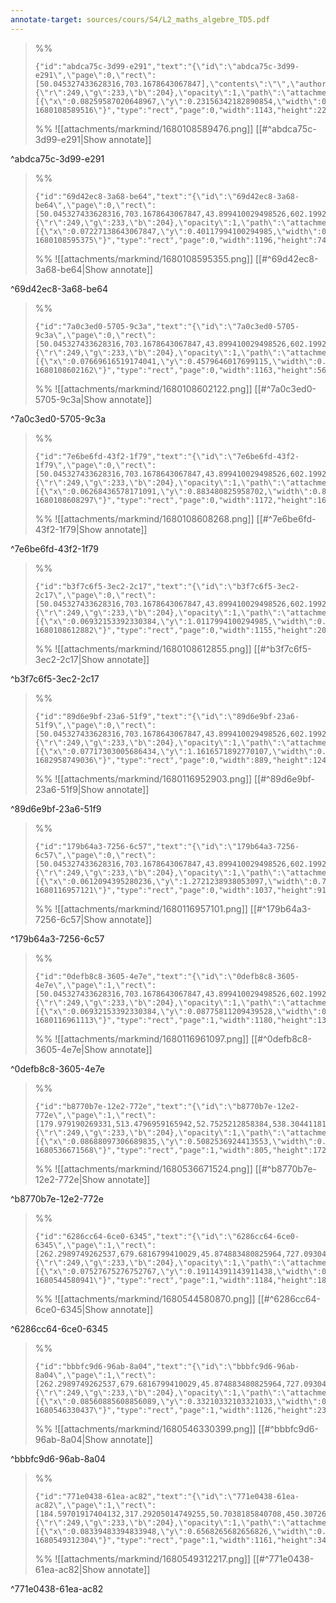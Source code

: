 ```yaml
---
annotate-target: sources/cours/S4/L2_maths_algebre_TD5.pdf
---
```


>%%
>```annotate-json
>{"id":"abdca75c-3d99-e291","text":"{\"id\":\"abdca75c-3d99-e291\",\"page\":0,\"rect\":[50.045327433628316,703.1678643067847],\"contents\":\"\",\"author\":\"\",\"color\":{\"r\":249,\"g\":233,\"b\":204},\"opacity\":1,\"path\":\"attachments/markmind/1680108589476.png\",\"relateRect\":[{\"x\":0.08259587020648967,\"y\":0.23156342182890854,\"width\":0.8429203539823009,\"height\":0.16740412979351033}],\"pdfName\":\"sources/cours/S4/L2_maths_algebre_TD5.pdf\",\"pageWidth\":1356,\"imageAbsolutePath\":\"app://local/Users/oscarplaisant/devoirs/cours/attachments/markmind/1680108589476.png?1680108589516\"}","type":"rect","page":0,"width":1143,"height":227,"pdfName":"sources/cours/S4/L2_maths_algebre_TD5.pdf"}
>```
>%%
>![[attachments/markmind/1680108589476.png]]
>[[#^abdca75c-3d99-e291|Show annotate]]
>
^abdca75c-3d99-e291

>%%
>```annotate-json
>{"id":"69d42ec8-3a68-be64","text":"{\"id\":\"69d42ec8-3a68-be64\",\"page\":0,\"rect\":[50.045327433628316,703.1678643067847,43.899410029498526,602.1992212389381],\"contents\":\"\",\"author\":\"\",\"color\":{\"r\":249,\"g\":233,\"b\":204},\"opacity\":1,\"path\":\"attachments/markmind/1680108595355.png\",\"relateRect\":[{\"x\":0.07227138643067847,\"y\":0.40117994100294985,\"width\":0.8820058997050148,\"height\":0.05457227138643068}],\"pdfName\":\"sources/cours/S4/L2_maths_algebre_TD5.pdf\",\"pageWidth\":1356,\"imageAbsolutePath\":\"app://local/Users/oscarplaisant/devoirs/cours/attachments/markmind/1680108595355.png?1680108595375\"}","type":"rect","page":0,"width":1196,"height":74,"pdfName":"sources/cours/S4/L2_maths_algebre_TD5.pdf"}
>```
>%%
>![[attachments/markmind/1680108595355.png]]
>[[#^69d42ec8-3a68-be64|Show annotate]]
>
^69d42ec8-3a68-be64

>%%
>```annotate-json
>{"id":"7a0c3ed0-5705-9c3a","text":"{\"id\":\"7a0c3ed0-5705-9c3a\",\"page\":0,\"rect\":[50.045327433628316,703.1678643067847,43.899410029498526,602.1992212389381,46.53337463126844,568.3966755162243],\"contents\":\"\",\"author\":\"\",\"color\":{\"r\":249,\"g\":233,\"b\":204},\"opacity\":1,\"path\":\"attachments/markmind/1680108602122.png\",\"relateRect\":[{\"x\":0.07669616519174041,\"y\":0.4579646017699115,\"width\":0.8576696165191741,\"height\":0.41814159292035397}],\"pdfName\":\"sources/cours/S4/L2_maths_algebre_TD5.pdf\",\"pageWidth\":1356,\"imageAbsolutePath\":\"app://local/Users/oscarplaisant/devoirs/cours/attachments/markmind/1680108602122.png?1680108602162\"}","type":"rect","page":0,"width":1163,"height":567,"pdfName":"sources/cours/S4/L2_maths_algebre_TD5.pdf"}
>```
>%%
>![[attachments/markmind/1680108602122.png]]
>[[#^7a0c3ed0-5705-9c3a|Show annotate]]
>
^7a0c3ed0-5705-9c3a

>%%
>```annotate-json
>{"id":"7e6be6fd-43f2-1f79","text":"{\"id\":\"7e6be6fd-43f2-1f79\",\"page\":0,\"rect\":[50.045327433628316,703.1678643067847,43.899410029498526,602.1992212389381,46.53337463126844,568.3966755162243,38.19248672566371,315.0970796460178],\"contents\":\"\",\"author\":\"\",\"color\":{\"r\":249,\"g\":233,\"b\":204},\"opacity\":1,\"path\":\"attachments/markmind/1680108608268.png\",\"relateRect\":[{\"x\":0.06268436578171091,\"y\":0.883480825958702,\"width\":0.8643067846607669,\"height\":0.12389380530973451}],\"pdfName\":\"sources/cours/S4/L2_maths_algebre_TD5.pdf\",\"pageWidth\":1356,\"imageAbsolutePath\":\"app://local/Users/oscarplaisant/devoirs/cours/attachments/markmind/1680108608268.png?1680108608297\"}","type":"rect","page":0,"width":1172,"height":168,"pdfName":"sources/cours/S4/L2_maths_algebre_TD5.pdf"}
>```
>%%
>![[attachments/markmind/1680108608268.png]]
>[[#^7e6be6fd-43f2-1f79|Show annotate]]
>
^7e6be6fd-43f2-1f79

>%%
>```annotate-json
>{"id":"b3f7c6f5-3ec2-2c17","text":"{\"id\":\"b3f7c6f5-3ec2-2c17\",\"page\":0,\"rect\":[50.045327433628316,703.1678643067847,43.899410029498526,602.1992212389381,46.53337463126844,568.3966755162243,38.19248672566371,315.0970796460178,42.14343362831858,238.71210619469042],\"contents\":\"\",\"author\":\"\",\"color\":{\"r\":249,\"g\":233,\"b\":204},\"opacity\":1,\"path\":\"attachments/markmind/1680108612855.png\",\"relateRect\":[{\"x\":0.06932153392330384,\"y\":1.0117994100294985,\"width\":0.8517699115044248,\"height\":0.14896755162241887}],\"pdfName\":\"sources/cours/S4/L2_maths_algebre_TD5.pdf\",\"pageWidth\":1356,\"imageAbsolutePath\":\"app://local/Users/oscarplaisant/devoirs/cours/attachments/markmind/1680108612855.png?1680108612882\"}","type":"rect","page":0,"width":1155,"height":202,"pdfName":"sources/cours/S4/L2_maths_algebre_TD5.pdf"}
>```
>%%
>![[attachments/markmind/1680108612855.png]]
>[[#^b3f7c6f5-3ec2-2c17|Show annotate]]
>
^b3f7c6f5-3ec2-2c17

>%%
>```annotate-json
>{"id":"89d6e9bf-23a6-51f9","text":"{\"id\":\"89d6e9bf-23a6-51f9\",\"page\":0,\"rect\":[50.045327433628316,703.1678643067847,43.899410029498526,602.1992212389381,46.53337463126844,568.3966755162243,38.19248672566371,315.0970796460178,42.14343362831858,238.71210619469042,46.97236873156342,143.88938053097357],\"contents\":\"\",\"author\":\"\",\"color\":{\"r\":249,\"g\":233,\"b\":204},\"opacity\":1,\"path\":\"attachments/markmind/1680116952903.png\",\"relateRect\":[{\"x\":0.07717303005686434,\"y\":1.1616571892770107,\"width\":0.7221770917952883,\"height\":0.10073111291632819}],\"pdfName\":\"sources/cours/S4/L2_maths_algebre_TD5.pdf\",\"pageWidth\":1356,\"imageAbsolutePath\":\"app://local/Users/oscarplaisant/devoirs/cours/attachments/markmind/1680116952903.png?1682958749036\"}","type":"rect","page":0,"width":889,"height":124,"pdfName":"sources/cours/S4/L2_maths_algebre_TD5.pdf"}
>```
>%%
>![[attachments/markmind/1680116952903.png]]
>[[#^89d6e9bf-23a6-51f9|Show annotate]]
>
^89d6e9bf-23a6-51f9

>%%
>```annotate-json
>{"id":"179b64a3-7256-6c57","text":"{\"id\":\"179b64a3-7256-6c57\",\"page\":0,\"rect\":[50.045327433628316,703.1678643067847,43.899410029498526,602.1992212389381,46.53337463126844,568.3966755162243,38.19248672566371,315.0970796460178,42.14343362831858,238.71210619469042,46.97236873156342,143.88938053097357,37.314498525073745,83.74718879056054],\"contents\":\"\",\"author\":\"\",\"color\":{\"r\":249,\"g\":233,\"b\":204},\"opacity\":1,\"path\":\"attachments/markmind/1680116957101.png\",\"relateRect\":[{\"x\":0.0612094395280236,\"y\":1.2721238938053097,\"width\":0.7647492625368731,\"height\":0.06710914454277286}],\"pdfName\":\"sources/cours/S4/L2_maths_algebre_TD5.pdf\",\"pageWidth\":1356,\"imageAbsolutePath\":\"app://local/Users/oscarplaisant/devoirs/cours/attachments/markmind/1680116957101.png?1680116957121\"}","type":"rect","page":0,"width":1037,"height":91,"pdfName":"sources/cours/S4/L2_maths_algebre_TD5.pdf"}
>```
>%%
>![[attachments/markmind/1680116957101.png]]
>[[#^179b64a3-7256-6c57|Show annotate]]
>
^179b64a3-7256-6c57

>%%
>```annotate-json
>{"id":"0defb8c8-3605-4e7e","text":"{\"id\":\"0defb8c8-3605-4e7e\",\"page\":1,\"rect\":[50.045327433628316,703.1678643067847,43.899410029498526,602.1992212389381,46.53337463126844,568.3966755162243,38.19248672566371,315.0970796460178,42.14343362831858,238.71210619469042,46.97236873156342,143.88938053097357,37.314498525073745,83.74718879056054,42.14343362831858,788.7717138643068],\"contents\":\"\",\"author\":\"\",\"color\":{\"r\":249,\"g\":233,\"b\":204},\"opacity\":1,\"path\":\"attachments/markmind/1680116961097.png\",\"relateRect\":[{\"x\":0.06932153392330384,\"y\":0.08775811209439528,\"width\":0.8702064896755162,\"height\":0.09587020648967552}],\"pdfName\":\"sources/cours/S4/L2_maths_algebre_TD5.pdf\",\"pageWidth\":1356,\"imageAbsolutePath\":\"app://local/Users/oscarplaisant/devoirs/cours/attachments/markmind/1680116961097.png?1680116961113\"}","type":"rect","page":1,"width":1180,"height":130,"pdfName":"sources/cours/S4/L2_maths_algebre_TD5.pdf"}
>```
>%%
>![[attachments/markmind/1680116961097.png]]
>[[#^0defb8c8-3605-4e7e|Show annotate]]
>
^0defb8c8-3605-4e7e

>%%
>```annotate-json
>{"id":"b8770b7e-12e2-772e","text":"{\"id\":\"b8770b7e-12e2-772e\",\"page\":1,\"rect\":[179.979190269331,513.4796959165942,52.7525212858384,538.3044118158124],\"contents\":\"\",\"author\":\"\",\"color\":{\"r\":249,\"g\":233,\"b\":204},\"opacity\":1,\"path\":\"attachments/markmind/1680536671524.png\",\"relateRect\":[{\"x\":0.08688097306689835,\"y\":0.5082536924413553,\"width\":0.6993918331885317,\"height\":0.14943527367506515}],\"pdfName\":\"sources/cours/S4/L2_maths_algebre_TD5.pdf\",\"pageWidth\":1151,\"imageAbsolutePath\":\"app://local/Users/oscarplaisant/devoirs/cours/attachments/markmind/1680536671524.png?1680536671568\"}","type":"rect","page":1,"width":805,"height":172,"pdfName":"sources/cours/S4/L2_maths_algebre_TD5.pdf"}
>```
>%%
>![[attachments/markmind/1680536671524.png]]
>[[#^b8770b7e-12e2-772e|Show annotate]]
>
^b8770b7e-12e2-772e

>%%
>```annotate-json
>{"id":"6286cc64-6ce0-6345","text":"{\"id\":\"6286cc64-6ce0-6345\",\"page\":1,\"rect\":[262.2989749262537,679.6816799410029,45.874883480825964,727.0930427728614],\"contents\":\"\",\"author\":\"\",\"color\":{\"r\":249,\"g\":233,\"b\":204},\"opacity\":1,\"path\":\"attachments/markmind/1680544580870.png\",\"relateRect\":[{\"x\":0.07527675276752767,\"y\":0.19114391143911438,\"width\":0.8738007380073801,\"height\":0.13874538745387455}],\"pdfName\":\"sources/cours/S4/L2_maths_algebre_TD5.pdf\",\"pageWidth\":1355,\"imageAbsolutePath\":\"app://local/Users/oscarplaisant/devoirs/cours/attachments/markmind/1680544580870.png?1680544580941\"}","type":"rect","page":1,"width":1184,"height":188,"pdfName":"sources/cours/S4/L2_maths_algebre_TD5.pdf"}
>```
>%%
>![[attachments/markmind/1680544580870.png]]
>[[#^6286cc64-6ce0-6345|Show annotate]]
>
^6286cc64-6ce0-6345

>%%
>```annotate-json
>{"id":"bbbfc9d6-96ab-8a04","text":"{\"id\":\"bbbfc9d6-96ab-8a04\",\"page\":1,\"rect\":[262.2989749262537,679.6816799410029,45.874883480825964,727.0930427728614,52.020800884955754,643.4646666666666],\"contents\":\"\",\"author\":\"\",\"color\":{\"r\":249,\"g\":233,\"b\":204},\"opacity\":1,\"path\":\"attachments/markmind/1680546330399.png\",\"relateRect\":[{\"x\":0.08560885608856089,\"y\":0.33210332103321033,\"width\":0.8309963099630996,\"height\":0.17047970479704797}],\"pdfName\":\"sources/cours/S4/L2_maths_algebre_TD5.pdf\",\"pageWidth\":1355,\"imageAbsolutePath\":\"app://local/Users/oscarplaisant/devoirs/cours/attachments/markmind/1680546330399.png?1680546330437\"}","type":"rect","page":1,"width":1126,"height":231,"pdfName":"sources/cours/S4/L2_maths_algebre_TD5.pdf"}
>```
>%%
>![[attachments/markmind/1680546330399.png]]
>[[#^bbbfc9d6-96ab-8a04|Show annotate]]
>
^bbbfc9d6-96ab-8a04

>%%
>```annotate-json
>{"id":"771e0438-61ea-ac82","text":"{\"id\":\"771e0438-61ea-ac82\",\"page\":1,\"rect\":[184.59701917404132,317.29205014749255,50.7038185840708,450.3072625368731],\"contents\":\"\",\"author\":\"\",\"color\":{\"r\":249,\"g\":233,\"b\":204},\"opacity\":1,\"path\":\"attachments/markmind/1680549312217.png\",\"relateRect\":[{\"x\":0.08339483394833948,\"y\":0.6568265682656826,\"width\":0.8568265682656827,\"height\":0.25461254612546125}],\"pdfName\":\"sources/cours/S4/L2_maths_algebre_TD5.pdf\",\"pageWidth\":1355,\"imageAbsolutePath\":\"app://local/Users/oscarplaisant/devoirs/cours/attachments/markmind/1680549312217.png?1680549312304\"}","type":"rect","page":1,"width":1161,"height":345,"pdfName":"sources/cours/S4/L2_maths_algebre_TD5.pdf"}
>```
>%%
>![[attachments/markmind/1680549312217.png]]
>[[#^771e0438-61ea-ac82|Show annotate]]
>
^771e0438-61ea-ac82

